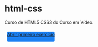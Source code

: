 # html-css
Curso de HTML5 CSS3 do Curso em Vídeo.

<div style="display:block; position:absolute; background-color: #1c81f3; border-radius: 4px; width=180px; height: 32px; color: white; margin: 8px;">
<a href="https://jhenicksbartoski.github.io/html-css/exercicios/ex001/index.html"> Abrir primeiro exercício </a>
</div>